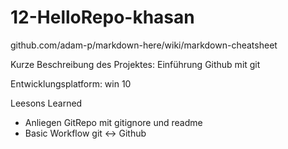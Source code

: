 # 12-HelloRepo-khasan

github.com/adam-p/markdown-here/wiki/markdown-cheatsheet

Kurze Beschreibung des Projektes:
  Einführung Github mit git

Entwicklungsplatform: win 10

Leesons Learned
  * Anliegen GitRepo mit gitignore und readme
  * Basic Workflow git <-> Github
